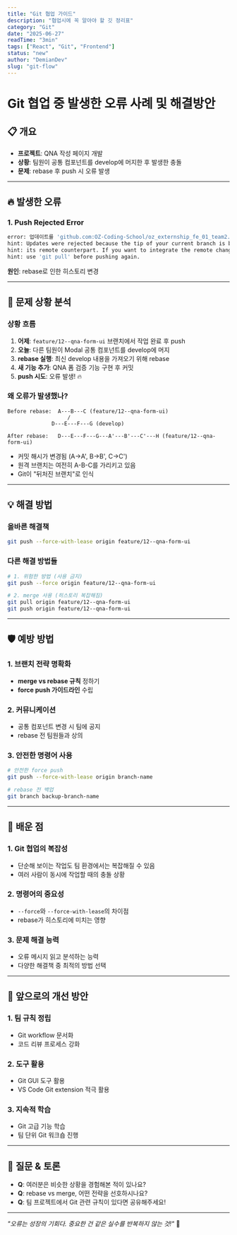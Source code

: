 ```yaml
---
title: "Git 협업 가이드"
description: "협업시에 꼭 알아야 할 깃 정리표"
category: "Git"
date: "2025-06-27"
readTime: "3min"
tags: ["React", "Git", "Frontend"]
status: "new"
author: "DemianDev"
slug: "git-flow"
---
```


# Git 협업 중 발생한 오류 사례 및 해결방안

## 📋 개요
- **프로젝트**: QNA 작성 페이지 개발
- **상황**: 팀원이 공통 컴포넌트를 develop에 머지한 후 발생한 충돌
- **문제**: rebase 후 push 시 오류 발생

---

## 🔥 발생한 오류

### 1. Push Rejected Error
```bash
error: 업데이트를 'github.com:OZ-Coding-School/oz_externship_fe_01_team2.git'에 푸시하는데 실패했습니다
hint: Updates were rejected because the tip of your current branch is behind
hint: its remote counterpart. If you want to integrate the remote changes,
hint: use 'git pull' before pushing again.
```

**원인**: rebase로 인한 히스토리 변경

---

## 🚨 문제 상황 분석

### 상황 흐름
1. **어제**: `feature/12--qna-form-ui` 브랜치에서 작업 완료 후 push
2. **오늘**: 다른 팀원이 Modal 공통 컴포넌트를 develop에 머지
3. **rebase 실행**: 최신 develop 내용을 가져오기 위해 rebase
4. **새 기능 추가**: QNA 폼 검증 기능 구현 후 커밋
5. **push 시도**: 오류 발생! 🔥

### 왜 오류가 발생했나?
```
Before rebase:  A---B---C (feature/12--qna-form-ui)
                   /
              D---E---F---G (develop)

After rebase:   D---E---F---G---A'---B'---C'---H (feature/12--qna-form-ui)
```
- 커밋 해시가 변경됨 (A→A', B→B', C→C')
- 원격 브랜치는 여전히 A-B-C를 가리키고 있음
- Git이 "뒤처진 브랜치"로 인식

---

## 💡 해결 방법

### 올바른 해결책
```bash
git push --force-with-lease origin feature/12--qna-form-ui
```

### 다른 해결 방법들
```bash
# 1. 위험한 방법 (사용 금지)
git push --force origin feature/12--qna-form-ui

# 2. merge 사용 (히스토리 복잡해짐)
git pull origin feature/12--qna-form-ui
git push origin feature/12--qna-form-ui
```

---

## 🛡️ 예방 방법

### 1. 브랜치 전략 명확화
- **merge vs rebase 규칙** 정하기
- **force push 가이드라인** 수립

### 2. 커뮤니케이션
- 공통 컴포넌트 변경 시 팀에 공지
- rebase 전 팀원들과 상의

### 3. 안전한 명령어 사용
```bash
# 안전한 force push
git push --force-with-lease origin branch-name

# rebase 전 백업
git branch backup-branch-name
```

---

## 🎯 배운 점

### 1. Git 협업의 복잡성
- 단순해 보이는 작업도 팀 환경에서는 복잡해질 수 있음
- 여러 사람이 동시에 작업할 때의 충돌 상황

### 2. 명령어의 중요성
- `--force`와 `--force-with-lease`의 차이점
- rebase가 히스토리에 미치는 영향

### 3. 문제 해결 능력
- 오류 메시지 읽고 분석하는 능력
- 다양한 해결책 중 최적의 방법 선택

---

## 🔮 앞으로의 개선 방안

### 1. 팀 규칙 정립
- Git workflow 문서화
- 코드 리뷰 프로세스 강화

### 2. 도구 활용
- Git GUI 도구 활용
- VS Code Git extension 적극 활용

### 3. 지속적 학습
- Git 고급 기능 학습
- 팀 단위 Git 워크숍 진행

---

## 💬 질문 & 토론

- **Q**: 여러분은 비슷한 상황을 경험해본 적이 있나요?
- **Q**: rebase vs merge, 어떤 전략을 선호하시나요?
- **Q**: 팀 프로젝트에서 Git 관련 규칙이 있다면 공유해주세요!

---

*"오류는 성장의 기회다. 중요한 건 같은 실수를 반복하지 않는 것!"* 🚀
